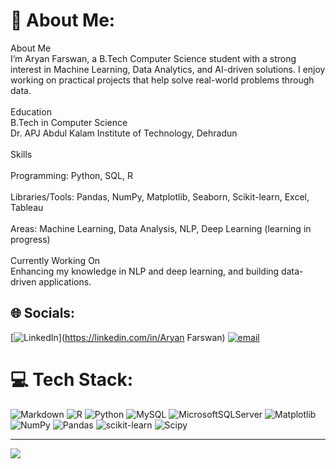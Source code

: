 # 💫 About Me:
About Me<br>I’m Aryan Farswan, a B.Tech Computer Science student with a strong interest in Machine Learning, Data Analytics, and AI-driven solutions. I enjoy working on practical projects that help solve real-world problems through data.<br><br>Education<br>B.Tech in Computer Science<br>Dr. APJ Abdul Kalam Institute of Technology, Dehradun<br><br>Skills<br><br>Programming: Python, SQL, R<br><br>Libraries/Tools: Pandas, NumPy, Matplotlib, Seaborn, Scikit-learn, Excel, Tableau<br><br>Areas: Machine Learning, Data Analysis, NLP, Deep Learning (learning in progress)<br><br>Currently Working On<br>Enhancing my knowledge in NLP and deep learning, and building data-driven applications.


## 🌐 Socials:
[![LinkedIn](https://img.shields.io/badge/LinkedIn-%230077B5.svg?logo=linkedin&logoColor=white)](https://linkedin.com/in/Aryan Farswan) [![email](https://img.shields.io/badge/Email-D14836?logo=gmail&logoColor=white)](mailto:deepakfarswan99@gmail.com) 

# 💻 Tech Stack:
![Markdown](https://img.shields.io/badge/markdown-%23000000.svg?style=for-the-badge&logo=markdown&logoColor=white) ![R](https://img.shields.io/badge/r-%23276DC3.svg?style=for-the-badge&logo=r&logoColor=white) ![Python](https://img.shields.io/badge/python-3670A0?style=for-the-badge&logo=python&logoColor=ffdd54) ![MySQL](https://img.shields.io/badge/mysql-4479A1.svg?style=for-the-badge&logo=mysql&logoColor=white) ![MicrosoftSQLServer](https://img.shields.io/badge/Microsoft%20SQL%20Server-CC2927?style=for-the-badge&logo=microsoft%20sql%20server&logoColor=white) ![Matplotlib](https://img.shields.io/badge/Matplotlib-%23ffffff.svg?style=for-the-badge&logo=Matplotlib&logoColor=black) ![NumPy](https://img.shields.io/badge/numpy-%23013243.svg?style=for-the-badge&logo=numpy&logoColor=white) ![Pandas](https://img.shields.io/badge/pandas-%23150458.svg?style=for-the-badge&logo=pandas&logoColor=white) ![scikit-learn](https://img.shields.io/badge/scikit--learn-%23F7931E.svg?style=for-the-badge&logo=scikit-learn&logoColor=white) ![Scipy](https://img.shields.io/badge/SciPy-%230C55A5.svg?style=for-the-badge&logo=scipy&logoColor=%white)


---
[![](https://visitcount.itsvg.in/api?id=aryanfarswan77&icon=0&color=0)](https://visitcount.itsvg.in)

<!-- Proudly created with GPRM ( https://gprm.itsvg.in ) -->
